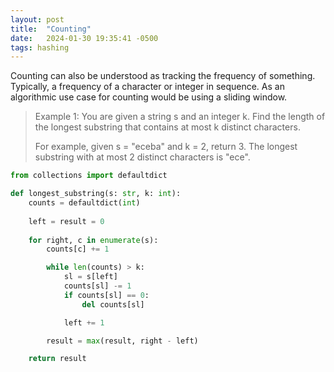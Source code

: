 ```yaml
---
layout: post
title:  "Counting"
date:   2024-01-30 19:35:41 -0500
tags: hashing
---
```


Counting can also be understood as tracking the frequency of something. Typically,  a frequency of a character or integer in sequence. As an algorithmic use case for counting would be using a sliding window.

> Example 1: You are given a string s and an integer k. Find the length of the longest substring that contains at most k distinct characters.
> 
> For example, given s = "eceba" and k = 2, return 3. The longest substring with at most 2 distinct characters is "ece".

```Python
from collections import defaultdict

def longest_substring(s: str, k: int):
    counts = defaultdict(int)
    
    left = result = 0
    
    for right, c in enumerate(s):
        counts[c] += 1

        while len(counts) > k:
            sl = s[left]
            counts[sl] -= 1
            if counts[sl] == 0:
                del counts[sl]

            left += 1

        result = max(result, right - left)

    return result
```